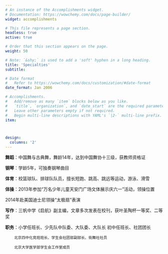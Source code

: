 ```yaml
---
# An instance of the Accomplishments widget.
# Documentation: https://wowchemy.com/docs/page-builder/
widget: accomplishments

# This file represents a page section.
headless: true
active: true  

# Order that this section appears on the page.
weight: 50

# Note: `&shy;` is used to add a 'soft' hyphen in a long heading.
title: 'Specialties'
subtitle:

# Date format
#   Refer to https://wowchemy.com/docs/customization/#date-format
date_format: Jan 2006

# Accomplishments.
#   Add/remove as many `item` blocks below as you like.
#   `title`, `organization`, and `date_start` are the required parameters.
#   Leave other parameters empty if not required.
#   Begin multi-line descriptions with YAML's `|2-` multi-line prefix.
item:



design:
  columns: '2' 
---
```


**舞蹈**：中国舞与古典舞，舞龄14年，达到中国舞协十三级，获教师资格证

**钢琴**：学龄5年，可独奏钢琴曲目

**体育**：校篮球队、排球队队员，擅长短跑、跳高、跳远等运动，游泳、滑雪

**体操**：2013年参加“万名少年儿童天安门广场文体展示庆六一”活动，领操位置

2014年赴美国迪士尼领操“太极扇”表演

**写作**：三帆中学《启航》副主编，文章多次发表在校刊，获叶圣陶杯一等奖、二等奖

**职务**：小学任班长、少先队中队委、大队委、大队长    初中任班长、社团团长

   		北京四中化竞班班长、学生会社团部副部长、街舞社社员

   		北京大学医学部学生会工作室成员

​	
